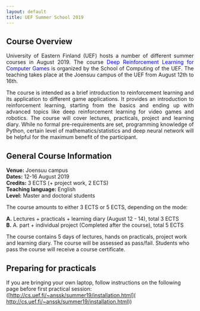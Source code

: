 ```yaml
---
layout: default
title: UEF Summer School 2019
---
```


<!--**Feedback form:** [https://docs.google.com/forms/d/e/1FAIpQLSfJb1WL-Rcv17VEJPCW8U0gYI_VMf8nkEb-0phh_PQHH5l1ig/viewform](https://docs.google.com/forms/d/e/1FAIpQLSfJb1WL-Rcv17VEJPCW8U0gYI_VMf8nkEb-0phh_PQHH5l1ig/viewform)-->

## Course Overview
<p align="justify">University of Eastern Finland (UEF) hosts a number of different summer
courses in August 2019. The course <span style="color:blue"> Deep Reinforcement Learning for Computer Games </span> is organized by the School
of Computing of the UEF. The teaching takes place at the Joensuu campus of the UEF from August 12th to 16th.</p>

<!--The first day includes course introduction, introduction to machine
learning, linear mixed models and basics of deep learning for modeling
sequential data. The next two days focus on audio topics (speaker &
speech recognition, speaker diarization, speech enhancement, audio
steganography), while the last two lecture days focus on reinforcement
learning and autonomous software and physical agents (robots).-->

<p align="justify">The course is intended as a brief introduction to reinforcement learning and its application to different game applications. It provides an introduction to reinforcement learning, starting from the basics and ending up with advanced topics like deep reinforcement learning for video games and robotics. The course will cover lectures, practicals, project and learning diary. While no formal pre-requirements are set, programming knowledge of Python, certain level of mathematics/statistics and deep neural network will be helpful for the maximum benefit of the participant.</p>

## General Course Information

**Venue:** Joensuu campus <br />
**Dates:** 12-16 August 2019 <br />
**Credits:** 3 ECTS (+ project work, 2 ECTS) <br />
**Teaching language:** English <br />
**Level:** Master and doctoral students <br />
<!--**Study materials:** [https://moodle.uef.fi/course/view.php?id=17032](https://moodle.uef.fi/course/view.php?id=17032)  <br />
**Program codes:** [https://github.com/trungnt13/uef-summerschool2018](https://github.com/trungnt13/uef-summerschool2018)  <br />-->


The course amounts to either 3 ECTS or 5 ECTS, depending on the mode: <br />

**A.** Lectures + practicals + learning diary (August 12 - 14), total 3 ECTS <br />
**B.** A. part + individual project (Completed after the course), total 5 ECTS <br />

The course contains 5 days of lectures, hands on practicals, project
work and learning diary. The course will be assessed as
pass/fail. Students who pass the course will receive a course
certificate.

<!---
## Social Program

To be announced.

The course involves social programme organized by the UEF. The activities will mostly be included in your course fee, but
some of them may have a small participation fee. For more details, see 
[http://www.uef.fi/en/web/summerschool/social-programme-in-joensuu](http://www.uef.fi/en/web/summerschool/social-programme-in-joensuu).
--> 

## Preparing for practicals
If you are bringing your own laptop, follow instructions on the following page before first practical session:  ([http://cs.uef.fi/~anssk/summer19/installation.html]( http://cs.uef.fi/~anssk/summer19/installation.html))



